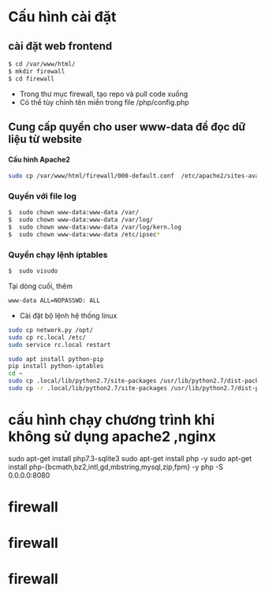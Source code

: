 
# Cấu hình cài đặt


## cài đặt web frontend
```sh
$ cd /var/www/html/
$ mkdir firewall
$ cd firewall
```
- Trong thư mục firewall, tạo repo và pull code xuống
- Có thể tùy chỉnh tên miền trong file /php/config.php
## Cung cấp quyền cho user www-data để đọc dữ liệu từ website

#### Cấu hình Apache2
```sh
sudo cp /var/www/html/firewall/000-default.conf  /etc/apache2/sites-available/ 
```

### Quyền với file log
```sh
$  sudo chown www-data:www-data /var/
$  sudo chown www-data:www-data /var/log/
$  sudo chown www-data:www-data /var/log/kern.log
$  sudo chown www-data:www-data /etc/ipsec*

```
### Quyền chạy lệnh iptables
```sh
$  sudo visudo
```

Tại dòng cuối, thêm

```sh
www-data ALL=NOPASSWD: ALL
```

- Cài đặt bộ lệnh hệ thống linux

```sh
sudo cp network.py /opt/
sudo cp rc.local /etc/
sudo service rc.local restart

sudo apt install python-pip
pip install python-iptables
cd ~
sudo cp .local/lib/python2.7/site-packages /usr/lib/python2.7/dist-packages
sudo cp -r .local/lib/python2.7/site-packages /usr/lib/python2.7/dist-packages

```

# cấu hình chạy chương trình khi không sử dụng apache2 ,nginx
sudo apt-get install php7.3-sqlite3 
sudo apt-get install php -y
sudo apt-get install php-{bcmath,bz2,intl,gd,mbstring,mysql,zip,fpm} -y
php -S 0.0.0.0:8080 
# firewall
# firewall
# firewall
